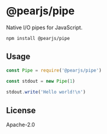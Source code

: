 # @pearjs/pipe

Native I/O pipes for JavaScript.

```
npm install @pearjs/pipe
```

## Usage

``` js
const Pipe = require('@pearjs/pipe')

const stdout = new Pipe(1)

stdout.write('Hello world!\n')
```

## License

Apache-2.0
